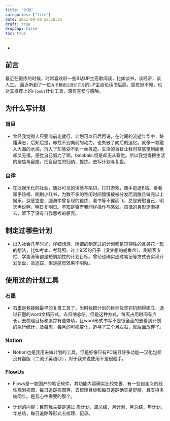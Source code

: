 ```yaml
---
title: "计划"
categories: ["life"]
date: 2022-09-20 22:18:25
draft: true
dropCap: false
toc: true
---
```


<!-- //框架
-为什么写计划 --- 1、盲目性，2、自律

-制定过哪些计划 -1、考本、考驾照、过上955的日子，刷极客视频，专栏

-使用过什么工具- 石墨/Notion - 衍生出 FlowUs

- 计划工具 -  FlowUs --  内容  1、线性规划 2、每日追踪

- 计划内容 -  周计划，月计划，周总结，月总结，年计划，年总结 ---扩展  -->

-

## 前言

最近在锻炼的时候，时常喜欢听一些B站UP主高歌阔谈，比如谈书，谈经济，谈人生。 最近听到了一位`与书籍度过漫长岁月`的UP主谈论读书后感，感觉挺不赖，也对其推荐上的`FlowUs`计划工具，深有喜爱与感触。

## 为什么写计划

### 盲目

- 曾经我觉得人只要向前走就行，计划可以日后再说，在时间的流逝年华中，踌躇满志，后知后觉，却找不到向前的动力，也失散了向后的追忆。就像一颗融入大海的水滴，沉入了却感受不到一丝痕迹。生活的盲目让我时常感觉到疲惫却又无措。感觉自己努力了啊，balabala.但是却无从察觉。所以我觉得把生活的聚焦与留痕，把盲目性的归纳、提炼。去写计划与复盘。 

### 自律
- 在泛娱乐化的社会，随处可见的诱惑与陷阱。打打游戏，随手逛逛B站、看看知乎热榜、刷刷小红书，为数不多的空闲时间慢慢被被分发而消散且做完以上娱乐，深感空虚，脑海中曾复现的锻炼、看书等不翼而飞，总是安慰自己，明天再说啊，明日复明日。不知是否有我同样操作与感受。自律的身影逐渐褪去，留下了没有自我思考的躯壳。

## 制定过哪些计划

- 出入社会几年时光，仔细想想，所谓的制定过的计划都是短期性的且昙花一现的想法，比如考本、考驾照、过上955的日子（没梦想的咸鱼😢）、刷极客专栏、学游泳等都是短周期性的计划目标。曾经也确实通过笔记等方式去实现计划复盘，及追踪，但是感觉效果不明晰。

## 使用过的计划工具

### 石墨

- 石墨是我接触最早的复盘工具了，当时我把计划的目标及奖罚机制得建立，通过石墨的word文档形式，去归纳总结。但是这种方式，每天占用时间有点长，去梳理目标和追踪有些繁琐，且word形式书写不是很全面的去看到计划的执行统计，及每周、每月的可视变化，追寻了三个月左右，就后面放弃了。

### Notion

- Notion也是我用来做计划的工具，但是好像只有PC端且好多功能—汉化包都没有翻版（二流子英语😢），对于我来说使用不是很趁手。

### FlowUs

- Flows是一款国产的笔记软件，其功能内容确实比较完善，有一些自定义的线性规划视图，每日追踪视图等，去梳理目标和每日追踪确实是舒服，且支持多端同步。是我心中需要的那个。

- 计划的内容：目前我主要是通过 周计划，周总结，月计划，月总结，年计划，年总结，每日追踪等形式去梳理、记录。


